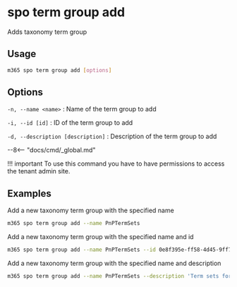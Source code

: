 # spo term group add

Adds taxonomy term group

## Usage

```sh
m365 spo term group add [options]
```

## Options

`-n, --name <name>`
: Name of the term group to add

`-i, --id [id]`
: ID of the term group to add

`-d, --description [description]`
: Description of the term group to add

--8<-- "docs/cmd/_global.md"

!!! important
    To use this command you have to have permissions to access the tenant admin site.

## Examples

Add a new taxonomy term group with the specified name

```sh
m365 spo term group add --name PnPTermSets
```

Add a new taxonomy term group with the specified name and id

```sh
m365 spo term group add --name PnPTermSets --id 0e8f395e-ff58-4d45-9ff7-e331ab728beb
```

Add a new taxonomy term group with the specified name and description

```sh
m365 spo term group add --name PnPTermSets --description 'Term sets for PnP'
```
